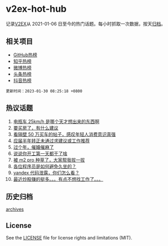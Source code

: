 # v2ex-hot-hub

 记录[V2EX](https://www.v2ex.com/)从 2021-01-06 日至今的热门话题。每小时抓取一次数据，按天[归档](archives)。
 
 ## 相关项目

- [GitHub热榜](https://github.com/it985/github-hot-hub)
- [知乎热榜](https://github.com/it985/zhihu-hot-hub)
- [微博热榜](https://github.com/it985/weibo-hot-hub)
- [头条热榜](https://github.com/it985/toutiao-hot-hub)
- [抖音热榜](https://github.com/it985/douyin-hot-hub)


 `更新时间：2023-01-30 08:25:18 +0800`

## 热议话题

1. [电瓶车 25km/h 是哪个天才想出来的东西啊](https://www.v2ex.com/t/911211)
1. [要买房了，有什么建议](https://www.v2ex.com/t/911245)
1. [看隔壁 50 万买车的帖子，感叹年轻人消费意识真强](https://www.v2ex.com/t/911356)
1. [应届半年转正未通过求建议或工作推荐](https://www.v2ex.com/t/911300)
1. [过个年，催婚催麻了](https://www.v2ex.com/t/911236)
1. [说说你开工第一天都干了啥](https://www.v2ex.com/t/911231)
1. [被 m2 pro 种草了，大家帮我拔一拔](https://www.v2ex.com/t/911357)
1. [各位程序员是如何避免久坐的？](https://www.v2ex.com/t/911206)
1. [yandex 代码泄露，你们怎么看？](https://www.v2ex.com/t/911213)
1. [最近炒股赚的挺多。。。有点不想找工作了。。。](https://www.v2ex.com/t/911411)

## 历史归档

[archives](archives)

## License

See the [LICENSE](LICENSE) file for license rights and limitations (MIT).
